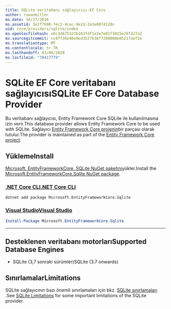 ```yaml
---
title: SQLite veritabanı sağlayıcısı-EF Core
author: rowanmiller
ms.date: 10/27/2016
ms.assetid: 3e2f7698-fec2-4cec-9e2d-2e3e0074120c
uid: core/providers/sqlite/index
ms.openlocfilehash: e8c3d675322b163fdf1e2e7e01f3815e28f427a2
ms.sourcegitcommit: cc0ff36e46e9ed3527638f7208000e8521faef2e
ms.translationtype: MT
ms.contentlocale: tr-TR
ms.lasthandoff: 03/06/2020
ms.locfileid: "78417779"
---
```

# <a name="sqlite-ef-core-database-provider"></a><span data-ttu-id="63dd3-102">SQLite EF Core veritabanı sağlayıcısı</span><span class="sxs-lookup"><span data-stu-id="63dd3-102">SQLite EF Core Database Provider</span></span>

<span data-ttu-id="63dd3-103">Bu veritabanı sağlayıcısı, Entity Framework Core SQLite ile kullanılmasına izin verir.</span><span class="sxs-lookup"><span data-stu-id="63dd3-103">This database provider allows Entity Framework Core to be used with SQLite.</span></span> <span data-ttu-id="63dd3-104">Sağlayıcı [Entity Framework Core projenin](https://github.com/aspnet/EntityFrameworkCore)bir parçası olarak tutulur.</span><span class="sxs-lookup"><span data-stu-id="63dd3-104">The provider is maintained as part of the [Entity Framework Core project](https://github.com/aspnet/EntityFrameworkCore).</span></span>

## <a name="install"></a><span data-ttu-id="63dd3-105">Yükleme</span><span class="sxs-lookup"><span data-stu-id="63dd3-105">Install</span></span>

<span data-ttu-id="63dd3-106">[Microsoft. EntityFrameworkCore. SQLite NuGet paketini](https://www.nuget.org/packages/Microsoft.EntityFrameworkCore.Sqlite/)yükler.</span><span class="sxs-lookup"><span data-stu-id="63dd3-106">Install the [Microsoft.EntityFrameworkCore.Sqlite NuGet package](https://www.nuget.org/packages/Microsoft.EntityFrameworkCore.Sqlite/).</span></span>

### <a name="net-core-cli"></a>[<span data-ttu-id="63dd3-107">.NET Core CLI</span><span class="sxs-lookup"><span data-stu-id="63dd3-107">.NET Core CLI</span></span>](#tab/dotnet-core-cli)

```dotnetcli
dotnet add package Microsoft.EntityFrameworkCore.Sqlite
```

### <a name="visual-studio"></a>[<span data-ttu-id="63dd3-108">Visual Studio</span><span class="sxs-lookup"><span data-stu-id="63dd3-108">Visual Studio</span></span>](#tab/vs)

``` powershell
Install-Package Microsoft.EntityFrameworkCore.Sqlite
```

***

## <a name="supported-database-engines"></a><span data-ttu-id="63dd3-109">Desteklenen veritabanı motorları</span><span class="sxs-lookup"><span data-stu-id="63dd3-109">Supported Database Engines</span></span>

* <span data-ttu-id="63dd3-110">SQLite (3,7 sonraki sürümler)</span><span class="sxs-lookup"><span data-stu-id="63dd3-110">SQLite (3.7 onwards)</span></span>

## <a name="limitations"></a><span data-ttu-id="63dd3-111">Sınırlamalar</span><span class="sxs-lookup"><span data-stu-id="63dd3-111">Limitations</span></span>

<span data-ttu-id="63dd3-112">SQLite sağlayıcının bazı önemli sınırlamaları için bkz. [SQLite sınırlamaları](limitations.md) .</span><span class="sxs-lookup"><span data-stu-id="63dd3-112">See [SQLite Limitations](limitations.md) for some important limitations of the SQLite provider.</span></span>
